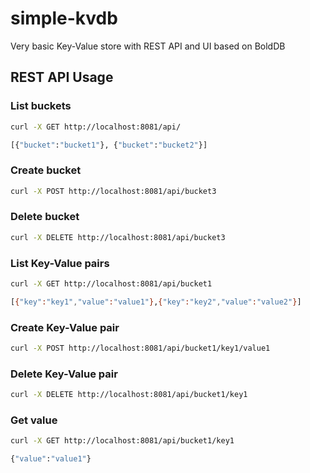 # simple-kvdb
Very basic Key-Value store with REST API and UI based on BoldDB

## REST API Usage

### List buckets

```bash
curl -X GET http://localhost:8081/api/

[{"bucket":"bucket1"}, {"bucket":"bucket2"}]
```

### Create bucket

```bash
curl -X POST http://localhost:8081/api/bucket3
```

### Delete bucket

```bash
curl -X DELETE http://localhost:8081/api/bucket3
```

### List Key-Value pairs

```bash
curl -X GET http://localhost:8081/api/bucket1

[{"key":"key1","value":"value1"},{"key":"key2","value":"value2"}]
```

### Create Key-Value pair

```bash
curl -X POST http://localhost:8081/api/bucket1/key1/value1
```

### Delete Key-Value pair

```bash
curl -X DELETE http://localhost:8081/api/bucket1/key1
```

### Get value

```bash
curl -X GET http://localhost:8081/api/bucket1/key1

{"value":"value1"}
```

